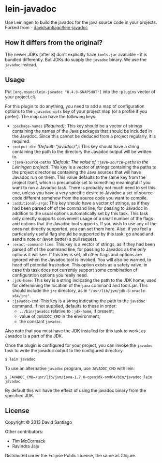 # lein-javadoc

Use Leiningen to build the javadoc for the java source code in your projects.
Forked from - [davidsantiago/lein-javadoc](https://github.com/davidsantiago/lein-javadoc)

## How it differs from the original?
The newer JDKs (after 8) don't explicitly have `tools.jar` available - it is bundled differently.
But JDKs do supply the `javadoc` binary. We use the `javadoc` instead.

## Usage

Put `[org.msync/lein-javadoc "0.4.0-SNAPSHOT"]` into the `:plugins` vector of your project.clj.

For this plugin to do anything, you need to add a map of configuration
options to the `:javadoc-opts` key of your project map (or a profile
if you prefer). The map can have the following keys:

- `:package-names` *(Required)*: This key should be a vector of
  strings containing the names of the Java packages that should be
  included in the Javadoc. Since this cannot be deduced from a project
  regularly, it is required.
- `:output-dir` *(Default: "javadoc/")*: This key should have a string
  containing the path to the directory the Javadoc output will be
  written to.
- `:java-source-paths` *(Default: The value of `:java-source-paths` in
  the Leiningen project)*: This key is a vector of strings containing
  the paths to the project directories containing the Java sources
  that will have Javadoc run on them. This value defaults to the same
  key from the project itself, which is presumably set to something
  meaningful if you want to run a Javadoc task. There is probably not
  much need to set this one, unless you have a very specific desire to
  Javadoc a set of source code different somehow from the source code
  you want to compile.
- `:additional-args`: This key should have a vector of strings, as if
  they had been parsed off of the command line, for passing to Javadoc
  in addition to the usual options automatically set by this
  task. This task only directly supports convenient usage of a small
  number of the flags and options that the Javadoc tool supports. If
  you wish to use any of the ones not directly supported, you can set
  them here. Also, if you feel a particularly useful flag should be
  supported by this task, go ahead and send a note or (even better) a
  pull request.
- `:exact-command-line`: This key is a vector of strings, as if they
  had been parsed off of the command line, for passing to Javadoc as
  the *only* options it will see. If this key is set, all other flags
  and options are ignored when the Javadoc tool is invoked. You will
  also be warned, to head off potential frustration. This option
  exists as a safety valve, in case this task does not currently
  support some combination of configuration options you really need.
- `:jdk-home`: This key is a string indicating the path to the JDK
  home, used for determining the location of the `java` command and
  tools.jar. This should include the `jre` directory, as in
  `"/usr/lib/jvm/jdk-8-oracle-x64/jre"`.
- `:javadoc-cmd`: This key is a string indicating the path to the `javadoc`
  command. If not supplied, defaults to these in order:
    - `../bin/javadoc` relative to `:jdk-home`, if present;
    - value of `JAVADOC_CMD` in the environment;
    - the constant `javadoc`.

Also note that you must have the JDK installed for this task to work,
as Javadoc is a part of the JDK.

Once the plugin is configured for your project, you can invoke the
`javadoc` task to write the javadoc output to the configured directory.

    $ lein javadoc

To use an alternative `javadoc` program, use `JAVADOC_CMD` with lein:

    $ JAVADOC_CMD=/usr/lib/jvm/java-1.7.0-openjdk-amd64/bin/javadoc lein javadoc

By default this will have the effect of using the javadoc binary from the specified JDK.

## License

Copyright © 2013 David Santiago

Other contributors:

- Tim McCormack
- Ravindra Jaju

Distributed under the Eclipse Public License, the same as Clojure.